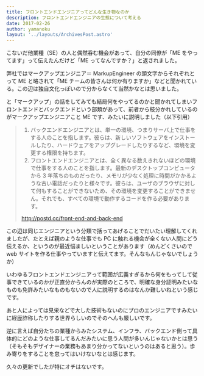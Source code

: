 ```yaml
---
title: フロントエンドエンジニアってどんな生き物なのか
description: フロントエンドエンジニアの生態について考える
date: 2017-02-26
author: yamanoku
layout: '../layouts/ArchivesPost.astro'
---
```


こないだ他業種（SE）の人と偶然呑む機会があって、自分の同僚が「ME をやってます」って伝えたんだけど「ME ってなんですか？」と返されました。

弊社ではマークアップエンジニア＝ MarkupEngineer の頭文字からそれぞれとって ME と略されて「ME チームの皆さんは何か有りますか」などと聞かれている。この辺は独自文化っぽいので分からなくて当然かなとは思いました。

と「マークアップ」の話をしてみても結局何をやってるのかと聞かれてしまいフロントエンドとバックエンドという部類があって、前者から枝分かれしているのがマークアップエンジニアこと ME です、みたいに説明しました（以下引用）

> 1. バックエンドエンジニアとは、単一の環境、つまりサーバ上で仕事をする人のことを指します。彼らは、新しいソフトウェアをインストールしたり、ハードウェアをアップグレードしたりするなど、環境を変更する権限を持ちます。
> 2. フロントエンドエンジニアとは、全く異なる数えきれないほどの環境で仕事をする人のことを指します。最新のデスクトップコンピュータから 3 年落ちのものだったり、メモリが少なく処理に時間がかかるような古い電話だったりと様々です。彼らは、ユーザのブラウザに対して何もすることができないため、その環境を変更することができません。それでも、すべての環境で動作するコードを作る必要があります。
>
> http://postd.cc/front-end-and-back-end

この辺は同じエンジニアという分類で括ってあげることでだいたい理解してくれましたが、たとえば親のような仕事でも PC に触れる機会が全くない人間にどう伝えるか、というのが最近悩ましいということがあります（めんどくさいので web サイトを作る仕事やっていますと伝えてます。そんなもんじゃないでしょうか）

いわゆるフロントエンドエンジニアって範囲が広義すぎるから何をもってして従事できているのかが正直分からんのが実際のところで、明確な身分証明みたいなものも免許みたいなものもないので人に説明するのはなんか難しいねという感じです。

あと人によっては見栄などで大した技術もないのにプロのエンジニアですみたいに経歴詐称したりする世界らしいのでそのへんも厳しいです。

逆に言えば自分たちの業種からみたシステム、インフラ、バックエンド側って具体的にどのような仕事してるんだみたいに思う人間が多いんじゃないかとは思う（そもそもデザイナーの業務もあまり分かってないというのはあると思う）。歩み寄りをすることを怠ってはいけないなとは感じます。

久々の更新でしたが特にオチはないです。
